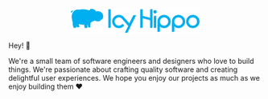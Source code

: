 <p align="center">
    <img width="256" src="https://raw.githubusercontent.com/icyhippo/.github/refs/heads/main/profile/logo.svg" />
</p>

Hey! 👋

We're a small team of software engineers and designers who love to build things. We're passionate about crafting quality software and creating delightful user experiences. We hope you enjoy our projects as much as we enjoy building them ❤️

